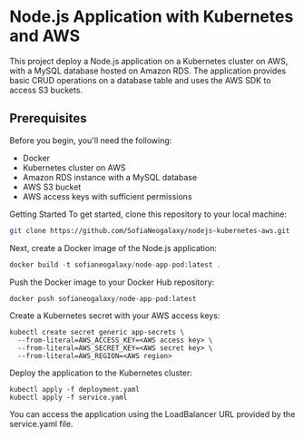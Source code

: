 # Node.js Application with Kubernetes and AWS
This project deploy a Node.js application on a Kubernetes cluster on AWS, with a MySQL database hosted on Amazon RDS. The application provides basic CRUD operations on a database table and uses the AWS SDK to access S3 buckets.

## Prerequisites
Before you begin, you'll need the following:

- Docker
- Kubernetes cluster on AWS
- Amazon RDS instance with a MySQL database
- AWS S3 bucket
- AWS access keys with sufficient permissions

Getting Started
To get started, clone this repository to your local machine:

```bash
git clone https://github.com/SofiaNeogalaxy/nodejs-kubernetes-aws.git
```
Next, create a Docker image of the Node.js application:

```php
docker build -t sofianeogalaxy/node-app-pod:latest .
```
Push the Docker image to your Docker Hub repository:

```php
docker push sofianeogalaxy/node-app-pod:latest
```
Create a Kubernetes secret with your AWS access keys:

```vbnet
kubectl create secret generic app-secrets \
  --from-literal=AWS_ACCESS_KEY=<AWS access key> \
  --from-literal=AWS_SECRET_KEY=<AWS secret key> \
  --from-literal=AWS_REGION=<AWS region>
  ```
Deploy the application to the Kubernetes cluster:

```vbnet
kubectl apply -f deployment.yaml
kubectl apply -f service.yaml
```
You can access the application using the LoadBalancer URL provided by the service.yaml file.
